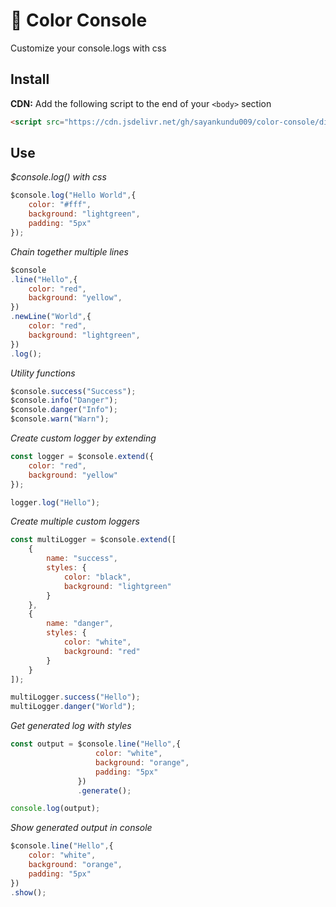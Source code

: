 # 🎨 Color Console

Customize your console.logs with css
## Install

**CDN:** Add the following script to the end of your `<body>` section
```html
<script src="https://cdn.jsdelivr.net/gh/sayankundu009/color-console/dist/color-console.min.js"></script>
```

## Use

*$console.log() with css*
```javascript
$console.log("Hello World",{
    color: "#fff",
    background: "lightgreen",
    padding: "5px"
});
```

*Chain together multiple lines*
```javascript
$console
.line("Hello",{
    color: "red",
    background: "yellow",
})
.newLine("World",{
    color: "red",
    background: "lightgreen",
})
.log();
```

*Utility functions*
```javascript
$console.success("Success");
$console.info("Danger");
$console.danger("Info");
$console.warn("Warn");
```

*Create custom logger by extending*
```javascript
const logger = $console.extend({
    color: "red",
    background: "yellow"
});

logger.log("Hello");
```

*Create multiple custom loggers*
```javascript
const multiLogger = $console.extend([
    {
        name: "success",
        styles: {
            color: "black",
            background: "lightgreen"
        }
    },
    {
        name: "danger",
        styles: {
            color: "white",
            background: "red"
        }
    }
]);

multiLogger.success("Hello");
multiLogger.danger("World");
```

*Get generated log with styles*
```javascript
const output = $console.line("Hello",{
                   color: "white",
                   background: "orange",
                   padding: "5px"
               })
               .generate();

console.log(output);               
```

*Show generated output in console*
```javascript
$console.line("Hello",{
    color: "white",
    background: "orange",
    padding: "5px"
})
.show();              
```